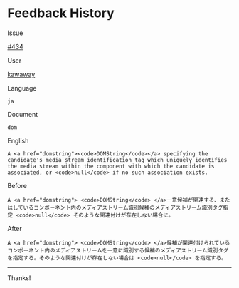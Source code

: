 # Feedback History

Issue

[#434](https://github.com/runebookdev/runebook/issues/434)

User

[kawaway](https://github.com/kawaway/)

Language

```
ja
```

Document

```
dom
```


English

```
A <a href="domstring"><code>DOMString</code></a> specifying the candidate's media stream identification tag which uniquely identifies the media stream within the component with which the candidate is associated, or <code>null</code> if no such association exists.
```

Before

```
A <a href="domstring"> <code>DOMString</code> </a>一意候補が関連する、またはしているコンポーネント内のメディアストリーム識別候補のメディアストリーム識別タグ指定 <code>null</code> そのような関連付けが存在しない場合に。
```


After

```
A <a href="domstring"> <code>DOMString</code> </a>候補が関連付けられているコンポーネント内のメディアストリームを一意に識別する候補のメディアストリーム識別タグを指定する。そのような関連付けが存在しない場合は <code>null</code> を指定する。
```

---
Thanks!